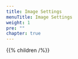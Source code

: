 ```yaml
---
title: Image Settings
menuTitle: Image Settings
weight: 1
pre: ""
chapter: true
---
```


{{% children /%}}

